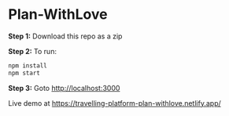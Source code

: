 # Plan-WithLove
**Step 1:**  Download this repo as a zip

**Step 2:** To run:

```bash
npm install
npm start
```

**Step 3:** Goto [http://localhost:3000](http://localhost:3000)

Live demo at https://travelling-platform-plan-withlove.netlify.app/
